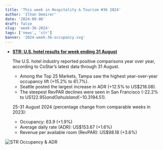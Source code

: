 ```yaml
---
title: 'This week in Hospitality & Tourism #36 2024'
author: 'Ilhan Demirer'
date: '2024-09-06'
draft: false
slug: 'week-36-2024'
tags: ['news', 'str']
banner: '2024-week-36-occupancy.svg'
---
```


- **[STR: U.S. hotel results for week ending 31 August](https://str.com/press-release/us-hotel-results-week-ending-31-august)**

  The U.S. hotel industry reported positive comparisons year over year, according to CoStar’s latest data through 31 August.

  - Among the Top 25 Markets, Tampa saw the highest year-over-year occupancy lift (+15.2% to 61.7%).
  - Seattle posted the largest increase in ADR (+12.5% to US$218.08).
  - The steepest RevPAR declines were seen in San Francisco (-22.2% to US$122.95) and Oahu Island (-10.3% to US$194.51).

  25-31 August 2024 (percentage change from comparable weeks in 2023):

  - Occupancy: 63.9 (+1.9%)
  - Average daily rate (ADR): US$153.67 (+1.6%)
  - Revenue per available room (RevPAR): US$98.18 (+3.6%)

![STR Occupancy & ADR](/images/blogimages/2024-week-36-occupancy.svg)
